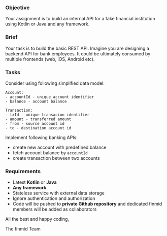 ### Objective

Your assignment is to build an internal API for a fake financial institution using Kotlin or Java and any framework.

### Brief

Your task is to build the basic REST API. Imagine you are designing a backend API for bank employees. It could be ultimately consumed by multiple frontends (web, iOS, Android etc).

### Tasks

Consider using following simplified data model:
```
Account:
- accountId - unique account identifier
- balance - account balance

Transaction:
- txId - unique transacion identifier
- amount - transferred amount
- from - source account id
- to - destination account id
```

Implement following banking APIs:
- create new account with predefined balance
- fetch account balance by `accountId`
- create transaction between two accounts 

### Requirements

- Latest **Kotlin** or **Java** 
- **Any framework**
- Stateless service with external data storage 
- Ignore authentication and authorization
- Code will be pushed to **private Github repository** and dedicated finmid members will be added as collaborators 

All the best and happy coding,

The finmid Team
